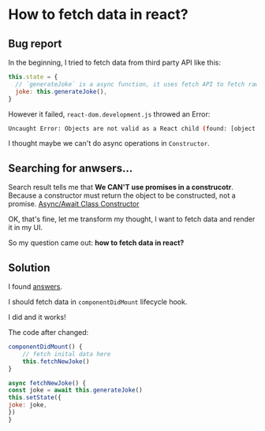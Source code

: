 # How to fetch data in react?

## Bug report

In the beginning, I tried to fetch data from third party API like this:

```javascript
this.state = {
  // `generateJoke` is a async function, it uses fetch API to fetch raw data, transforms it to JavaScript object, finally return the field I need.
  joke: this.generateJoke(),
}
```

However it failed, `react-dom.development.js` throwed an Error:

```bash
Uncaught Error: Objects are not valid as a React child (found: [object Promise]). If you meant to render a collection of children, use an array instead.
```

I thought maybe we can't do async operations in `Constructor`.

## Searching for anwsers...

Search result tells me that <strong>We CAN'T use promises in a construcotr</strong>. Because a constructor must return the object to be constructed, not a promise. [Async/Await Class Constructor](https://stackoverflow.com/questions/43431550/async-await-class-constructor)

OK, that's fine, let me transform my thought, I want to fetch data and render it in my UI.

So my question came out: <strong>how to fetch data in react?</strong>

## Solution

I found [answers](https://www.geeksforgeeks.org/how-to-fetch-data-from-an-api-in-reactjs/).

I should fetch data in `componentDidMount` lifecycle hook.

I did and it works!

The code after changed:

```javascript
componentDidMount() {
    // fetch inital data here
    this.fetchNewJoke()
}

async fetchNewJoke() {
const joke = await this.generateJoke()
this.setState({
joke: joke,
})
}
```
